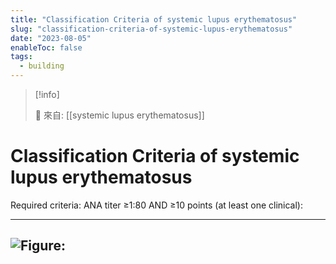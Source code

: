 ```yaml
---
title: "Classification Criteria of systemic lupus erythematosus"
slug: "classification-criteria-of-systemic-lupus-erythematosus"
date: "2023-08-05"
enableToc: false
tags:
  - building
---
```


> [!info]
>
> 🌱 來自: [[systemic lupus erythematosus]]

# Classification Criteria of systemic lupus erythematosus

Required criteria: ANA titer ≥1:80 AND ≥10 points (at least one clinical):

---
![Figure: ](https://i.imgur.com/k9QBBKZ.png)
---


